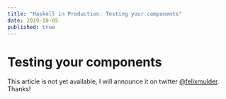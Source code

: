 ```yaml
---
title: "Haskell in Production: Testing your components"
date: 2019-10-05
published: true
---
```


# Testing your components
This article is not yet available, I will announce it on twitter
[\@felixmulder](https://twitter.com/felixmulder). Thanks!
